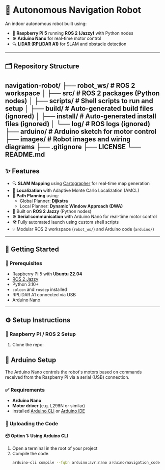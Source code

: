 # 🤖 Autonomous Navigation Robot

An indoor autonomous robot built using:
- 🧠 **Raspberry Pi 5** running **ROS 2 (Jazzy)** with Python nodes
- ⚙️ **Arduino Nano** for real-time motor control
- 🔍 **LiDAR (RPLiDAR A1)** for SLAM and obstacle detection

---

## 🗂️ Repository Structure
navigation-robot/
├── robot_ws/ # ROS 2 workspace
│ ├── src/ # ROS 2 packages (Python nodes)
│ ├── scripts/ # Shell scripts to run and setup
│ ├── build/ # Auto-generated build files (ignored)
│ ├── install/ # Auto-generated install files (ignored)
│ └── log/ # ROS logs (ignored)
├── arduino/ # Arduino sketch for motor control
├── images/ # Robot images and wiring diagrams
├── .gitignore
├── LICENSE
└── README.md
---
## ✨ Features

- 🔍 **SLAM Mapping** using [Cartographer](https://google-cartographer.readthedocs.io/) for real-time map generation
- 📍 **Localization** with Adaptive Monte Carlo Localization (AMCL)
- 🧭 **Path Planning** using:
  - Global Planner: **Dijkstra**
  - Local Planner: **Dynamic Window Approach (DWA)**
- 🧠 Built on **ROS 2 Jazzy** (Python nodes)
- ⚙️ **Serial communication** with Arduino Nano for real-time motor control
- 🛠️ Fully automated launch using custom shell scripts
- 💡 Modular ROS 2 workspace (`robot_ws/`) and Arduino code (`arduino/`)

---
## 🚀 Getting Started

### 🔧 Prerequisites

- Raspberry Pi 5 with **Ubuntu 22.04**
- [ROS 2 Jazzy](https://docs.ros.org/en/jazzy/Installation.html)
- Python 3.10+
- `colcon` and `rosdep` installed
- RPLiDAR A1 connected via USB
- Arduino Nano 

---

## ⚙️ Setup Instructions

### 🧠 Raspberry Pi / ROS 2 Setup

1. Clone the repo:

## 🔌 Arduino Setup

The Arduino Nano controls the robot's motors based on commands received from the Raspberry Pi via a serial (USB) connection.

### ✅ Requirements

- **Arduino Nano**
- **Motor driver** (e.g. L298N or similar)
- Installed [Arduino CLI](https://arduino.github.io/arduino-cli/latest/installation/) or [Arduino IDE](https://www.arduino.cc/en/software)

### 🔧 Uploading the Code

#### 📦 Option 1: Using Arduino CLI

1. Open a terminal in the root of your project
2. Compile the code:
   ```bash
   arduino-cli compile --fqbn arduino:avr:nano arduino/navigation_code.ino

